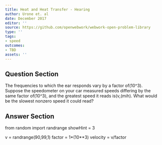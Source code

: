 ```yaml
---
title: Heat and Heat Transfer - Hearing
author: Urone et. al
date: December 2017
editor: ''
source: https://github.com/openwebwork/webwork-open-problem-library
type: ''
tags:
- speed
outcomes:
- TBD
assets: ''
---
```


## Question Section 

The frequencies to which the ear responds vary by a factor of(10^3). Suppose the
speedometer on your car measured speeds differing by the same factor of(10^3), and
the greatest speed it reads is(v,(mih). What would be the slowest nonzero speed it
could read?



## Answer Section

from random import randrange
showHint = 3

v = randrange(90,99,1)
factor = 1*(10**3)
velocity = v/factor